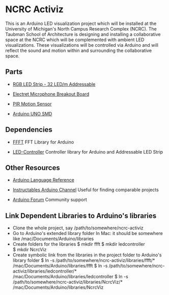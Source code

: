 NCRC Activiz
=================

This is an Arduino LED visualization project which will be installed at
the University of Michigan's North Campus Research Complex (NCRC). The Taubman
School of Architecture is designing and installing a collaborative space
at the NCRC which will be complemented with ambient LED visualizations.
These visualizations will be controlled via Arduino and will reflect the
sound and motion within and surrounding the collaborative space.

Parts
-----------

+ [RGB LED Strip - 32 LED/m Addressable](http://www.sparkfun.com/products/10312) 

+ [Electret Microphone Breakout Board](http://www.pololu.com/catalog/product/1620)

+ [PIR Motion Sensor](http://www.sparkfun.com/products/8630)

+ [Arduino UNO SMD](http://arduino.cc/en/Main/ArduinoBoardUnoSMD) 

Dependencies
-----------

+ [FFFT](http://code.google.com/p/<noframes></noframes>euroelec/downloads/list)
FFT Library for Arduino

+ [LED-Controller](https://github.com/markfickett/LED-Controller)
Controller library for Arduino and Addressable LED Strip

Other Resources
-----------

+ [Arduino Language Reference](http://arduino.cc/it/Reference/HomePage)

+ [Instructables Arduino
  Channel](http://www.instructables.com/tag/type-id/category-technology/channel-arduino/)
  Useful for finding comparable projects

+ [Arduino Forum](http://www.arduino.cc/cgi-bin/yabb2/YaBB.pl)
Community support

Link Dependent Libraries to Arduino's libraries 
-----------------------------------------------
+ Clone the whole project, say /path/to/somewhere/ncrc-activiz
+ Go to Arduino's extended library folder
	In Mac: it should be somewhere like
	/mac/Documents/Arduino/libraries
+ Create folders for the libraries
	$ mkdir ffft
	$ mkdir ledcontroller	
	$ mkdir NcrcViz
+ Create symbolic link from the libraries in the project folder to Arduino's library folder
	$ ln -s /path/to/somewhere/ncrc-activiz/libraries/ffft/* /mac/Documents/Arduino/libraries/ffft
	$ ln -s /path/to/somewhere/ncrc-activiz/libraries/ledcontroller/* /mac/Documents/Arduino/libraries/ledcontroller
	$ ln -s /path/to/somewhere/ncrc-activiz/libraries/NcrcViz/* /mac/Documents/Arduino/libraries/NcrcViz
